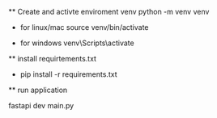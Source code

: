 \*\* Create and activte enviroment venv
python -m venv venv

- for linux/mac
  source venv/bin/activate

- for windows
  venv\Scripts\activate

\*\* install requirtements.txt

- pip install -r requirements.txt

\*\* run application

fastapi dev main.py
